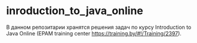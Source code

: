 # inroduction_to_java_online
В данном репозитарии хранятся решения задач по курсу Introduction to Java Online (EPAM training center https://training.by/#!/Training/2397).
